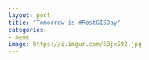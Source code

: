 ```yaml
---
layout: post
title: "Tomorrow is #PostGISDay"
categories: 
- meme
image: https://i.imgur.com/6Bjx592.jpg
---
```

